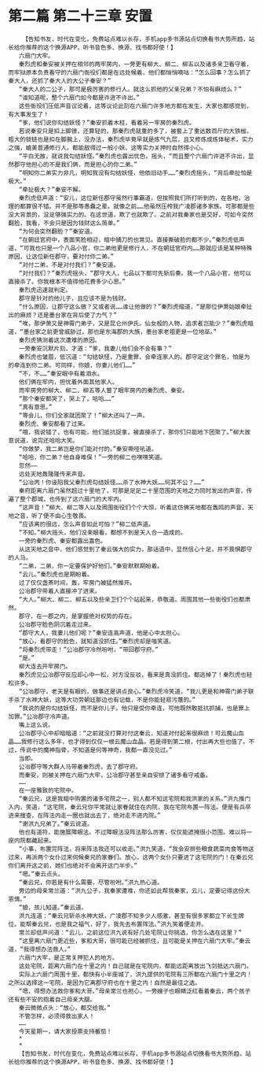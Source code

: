# 第二篇 第二十三章 安置
        【告知书友，时代在变化，免费站点难以长存，手机app多书源站点切换看书大势所趋，站长给你推荐的这个换源APP，听书音色多、换源、找书都好使！】
       六扇门大牢。
       秦烈虎和秦安被关押在相邻的两牢房内，一旁更有柳大、柳二、柳五以及诸多亲卫看守着，而牢狱原本负责看守的六扇门衙役们都是在远处候着，他们都悄悄嘀咕：“怎么回事？怎么抓了秦大人，还抓了秦大人的大公子秦安？”
       “秦大人的二公子，那可是极厉害的修行人。就这么抓他的父亲兄弟？不怕有麻烦么？”
       “谁知道呢，整个六扇门如今都是许进不许出。”
       这些衙役们压低声音议论着，这等议论此刻在六扇门许多地方都在发生，大家也都感觉到，有大事发生了！
       “爹，他们说你勾结妖怪？”秦安抓着木柱，看着另一牢房的秦烈虎。
       若说秦安只是扣上脚镣，还算轻的，那秦烈虎就重的多了，被套上了重达数百斤的大铁枷，粗大的锁链也是扣在脚腕上，没办法，秦烈虎毕竟早就是炼气九层，且又修炼成炼体秘术，实力之强，媲美普通修行人。都能敌得过一般小妖，这等实力关押时自然得小心。
       “平白无故，就说我勾结妖怪。”秦烈虎也露出忧色，摇头，“而且整个六扇门许进不许出，显然郡守他担心的不是我们俩，而是担心的你二弟。”
       “明知你二弟实力非凡，明知我没有勾结妖怪，他依旧动手……”秦烈虎摇头，“背后牵扯怕是极大。”
       “牵扯极大？”秦安不解。
       秦烈虎低声道：“安儿，这位新任郡守虽然行事霸道，但按照我们所打听到的，在各地，治理的都算很不错。并不是那等愚蠢之辈。就像之前……他虽然压榨我广凌郡诸多家族。可那都是些没大背景的，没足够强实力的。在这世道，欺了也就欺了。之前对我秦家也是交好，可如今突然翻脸，我看，不会只是因为钱财这么简单。”
       “为何会突然翻脸？”秦安道。
       “在朝廷官府中，表面笑脸相迎，暗中捅刀的也常见。直接撕破脸的都不少。”秦烈虎低声道，“可我也只是一个八品小官，你二弟他更是修行人，不在朝廷官府内……那就应该是某种特殊原因，让这位新任郡守，要对付你二弟。”
       “对付二弟，不是对付我们？”秦安道。
       “对付我们？”秦烈虎摇头，“郡守大人，七品以下都可先斩后奏。我一个八品小官，他可以直接杀了。你我根本不值得他花费多少心思。”
       秦烈虎迅速就判定。
       郡守是针对的他儿子，且应该不是为钱财。
       “什么原因，让郡守这么做？又或者说……谁让他做的？”秦烈虎暗道，“是那位伊萧姑娘牵扯出的麻烦？还是墨台家在背后使了力气？”
       “唉，那伊萧又是神霄门弟子，又是昆仑州伊氏。仙女般的人物，追求者岂能少？”秦烈虎暗道，“墨台家之前更曾威胁过，那也是东海郡的大族，墨台家老祖更是一位地巫。”
       秦烈虎猜测着这次遭难的原因。
       一旁秦安沉默片刻，才道：“爹，我妻儿他们会不会有事？”
       秦烈虎也皱眉，低沉道：“勾结妖怪，乃是重罪，会牵连家人的。郡守定这个罪名，怕是为的牵连到你二弟。可同样，你娘，你妻儿他们……”
       “不，不……”秦安眼中有着泪水。
       他们俩在牢内，担忧着外面其他家人。
       而牢房旁的柳大、柳二、柳五等人瞥了眼牢房内的秦烈虎、秦安。
       “那个秦安都哭了，哭上了，哈哈……”
       “真有意思。”
       “等会儿，你们全家就团聚了！”柳大还叫了一声。
       秦烈虎、秦安都看了过来。
       “哦，我说错了，也有可能，他们抵抗捉拿，被直接杀了，那你们只能地下团聚了。”柳大故意说道，说完还哈哈大笑。
       “你做梦，我二弟岂是你们能对付的。”秦安嘶哑吼道。
       “哈哈，你二弟？他自身难保！”一旁的柳二也嘿嘿笑道。
       忽然——
       远处天地轰隆隆传来声音。
       “公冶丙！你诬陷我父秦烈虎勾结妖怪……杀了水神大妖……何其不公？……”
       秦府距离六扇门虽然超过十里地了，可那是足足二十里范围的天地之力同时发出的声音，传遍了整个郡城，也传到了这六扇门的大牢内。
       “这声音！”柳大、柳二等人以及周围衙役们个个大惊，听着这仿佛天地都在轰鸣的声音，天地之音，听了便不由心生敬畏。
       “应该离的很远，怎么声音如此可怕？”柳二低声道。
       “不知。”柳大摇头，他们没亲眼看，都想不到是天人合一造成的。
       一旁的秦烈虎、秦安都露出喜色。
       从这天地之音中，他们感觉到了秦云强大的实力，那话语中，显然信心十足，并不畏惧郡守的人马。
       “二弟，二弟，你一定要保护好他们。”秦安默默期盼着。
       “云儿。”秦烈虎也是期盼着。
       过了仅仅盏茶时间，轰，牢房门被猛然推开。
       公冶郡守带着人直接冲了进来。
       “大人。”柳大、柳二、柳五以及些亲卫们个个站起来，恭敬道。周围其他一些衙役们也都肃然。
       郡守，在一郡之内，是掌握绝对权势的存在。
       公冶郡守脸色阴沉着走过来。
       “郡守大人，我妻儿他们呢？”秦安连高声道，他是心中太担心。
       “放心，看郡守的脸色，就知道没抓住。”秦烈虎却是嗤笑道。
       “将秦烈虎带走！”公冶郡守冷然吩咐，“带回郡守府。”
       “是。”
       柳大连去开牢房门。
       秦烈虎见公冶郡守反应却心中一松，对方没反驳，看来是真没抓住。都逃掉了！秦烈虎也轻松许多。
       “公冶郡守，老天是有眼的，做事还是讲点良心。”秦烈虎冷笑道，“我儿更是和神霄门弟子联手杀了水神大妖，这等大功劳朝廷那边也有记载，不是你能轻易污蔑的。”
       “我说的是你勾结妖怪，而不是你儿子。他只是受你牵连，可他既然敢抵抗抓捕，也是罪上加罪。”公冶郡守冷声道。
       嘴上这么说。
       公冶郡守心中却暗暗道：“之前就没打算对付这秦云，知道对付起来很麻烦！可云魔山血晶……我修行这么多年，也才得到仅仅一根云魔山血晶。若是得到第二根，付出再大些也值了。不过，传说中的魔神指骨，不知道是何等神奇，我都一直没见过。”
       当即。
       公冶郡守等大群人马带着秦烈虎，去了郡守府。
       而秦安，则被关押在六扇门大牢，公冶郡守甚至亲自安排了诸多看守戒备。
       ……
       在一座雅致的宅院中。
       “秦云兄，这是我暗中购置的诸多宅院之一，别人都不知这宅院和我洪家的关系。”洪九推门入内，笑道，“这宅院，秦云兄你平常就让家眷就住在内院，我在宅院布置一阵法。便是有兵卒进来搜查，在阵法内走一圈也就出去了，绝对走不进内院。”
       “谢洪九兄弟了。”秦云说道。
       他也有道符，能施展障眼法。不过障眼法没阵法那么厉害，仅仅能遮掩很小范围。难以将一座内院都藏起来。
       “小事，布置完阵法，将来阵法我还可以收走。”洪九笑道，“我会安排些粮食蔬菜肉食等物送过来，再派两个女仆过来伺候秦兄的家眷们。放心，这两个女仆只要进了这宅院的门！在秦云兄你们离开这之前，她们也绝对不会离开这门半步。”
       “嗯。”秦云点头。
       “秦云兄，你若是有什么需要，尽管吩咐。”洪九热心道。
       旁边的母亲常兰道：“洪九公子，我秦家遭难，你还如此帮我秦家，云儿，定要记得这份大恩情。”
       “娘，孩儿知道。”秦云道。
       洪九连道：“秦云兄斩杀水神大妖，广凌郡不知多少人感激，甚至有很多家都立下长生牌位。能帮秦云兄，也是我之福气，好了，我先去布置阵法。”洪九笑着便走开。
       常兰却低声问道：“云儿，之前这位洪九说有好几处宅院让你挑选，你怎么选在这里？”
       “这里离六扇门更近些，爹和大哥，很可能已经被抓住，且可能是关押在六扇门大牢。”秦云道，“我得想办法救人。”
       六扇门大牢，是正常关押犯人的地方。
       这处宅院，距离六扇门在十里之内！自己就是在宅院内，都能远距离放出飞剑抵达六扇门。
       实际上六扇门周围十里，都快有小半座城了，洪九提供的宅院有三所都在六扇门十里之内！之所以选择这一宅院，是因为它离郡守府也在十里之内！自然是最佳之选。
       “嗯，得想办法救你爹和大哥。”母亲常兰也担心，一旁嫂子也眼睛泛红看着秦云，两个孩子还有些不安的抱着自己母亲大腿。
       秦云微微点头：“放心，都交给我。”
       不管怎样，必须得救出家人！
       ……
       今天星期一，请大家投票支持番茄！
       *
       *
       【告知书友，时代在变化，免费站点难以长存，手机app多书源站点切换看书大势所趋，站长给你推荐的这个换源APP，听书音色多、换源、找书都好使！】